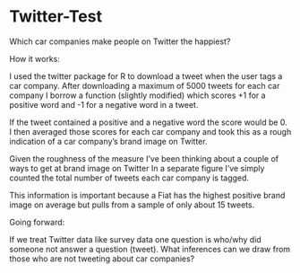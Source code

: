 Twitter-Test
============

Which car companies make people on Twitter the happiest?


How it works:

I used the twitter package for R to download a tweet when the user tags a car company. After downloading a maximum 
of 5000 tweets for each car company I borrow a function (slightly modified) which scores +1 for a positive word 
and -1 for a negative word in a tweet.

If the tweet contained a positive and a negative word the score would be 0.  I then averaged those scores for each 
car company and took this as a rough indication of a car company’s brand image on Twitter.

Given the roughness of the measure I’ve been thinking about a couple of ways to get at brand image on Twitter
In a separate figure I’ve simply counted the total number of tweets each car company is tagged. 

This information is important because a Fiat has the highest positive brand image on average but pulls from a 
sample of only about 15 tweets.

Going forward:

If we treat Twitter data like survey data one question is who/why did someone not answer a question (tweet). What
inferences can we draw from those who are not tweeting about car companies?
